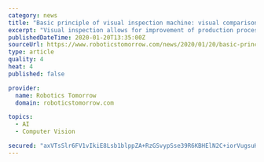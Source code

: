 ```yaml
---
category: news
title: "Basic principle of visual inspection machine: visual comparison"
excerpt: "Visual inspection allows for improvement of production process. We offer solutions in domain of object recognition, defect detection and process control. All existing elements have an idea that is considered as fundamental, and that allows the development and growth of these based on it. Each science was created under a premise that surrounds a ..."
publishedDateTime: 2020-01-20T13:35:00Z
sourceUrl: https://www.roboticstomorrow.com/news/2020/01/20/basic-principle-of-visual-inspection-machine-visual-comparison/14686/
type: article
quality: 4
heat: 4
published: false

provider:
  name: Robotics Tomorrow
  domain: roboticstomorrow.com

topics:
  - AI
  - Computer Vision

secured: "axVTsSlr6FV1vIkiE8Lsb1blppZA+RzGSvypSse39R6KBHElN2C+iorVugsuHTzZtjPz6uPyZvDkiRUdHgE/1Vufq2ntEFG+/dDzvAzm0J3YsG/ET4pEjbJ2WFOiBW3c18N++KkNazu4ynm1W5enJi6KFvMgnctmYJJ95/KxDt7NpoxYfVGKCFoiQxSuTgY90I2ioC2ov3t+EdaPdhXrfrKSU5OS2N2EACrbuLg7PjABvhQY504sxI8/PtvC+CwVcSTVwYobWM8epkQkbzTnWlYH4FOC1Li6cBp8VBgkaB0=;jsxMQBylnQ4KPvSbaAdy0w=="
---
```


